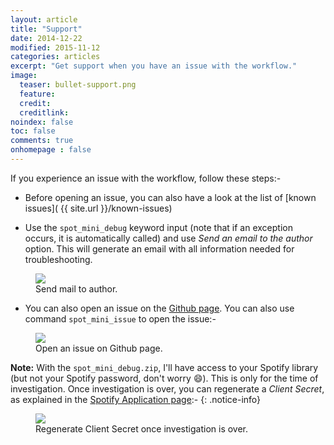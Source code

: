 ```yaml
---
layout: article
title: "Support"
date: 2014-12-22
modified: 2015-11-12
categories: articles
excerpt: "Get support when you have an issue with the workflow."
image:
  teaser: bullet-support.png
  feature:
  credit:
  creditlink:
noindex: false
toc: false
comments: true
onhomepage : false
---
```


If you experience an issue with the workflow, follow these steps:-

* Before opening an issue, you can also have a look at the list of [known issues]( {{ site.url }}/known-issues)

* Use the `spot_mini_debug` keyword input (note that if an exception occurs, it is automatically called) and use _Send an email to the author_ option. This will generate an email with all information needed for troubleshooting.

<figure>
	<img src="{{ site.url }}/images/support1.jpg">
	<figcaption>Send mail to author.</figcaption>
</figure>

* You can also open an issue on the [Github page](https://github.com/vdesabou/alfred-spotify-mini-player/issues/new). You can also use command `spot_mini_issue` to open the issue:-

<figure>
    <img src="{{ site.url }}/images/support3.jpg">
    <figcaption>Open an issue on Github page.</figcaption>
</figure>

<a name="note_regenerate_client_secret"></a>

**Note:** With the `spot_mini_debug.zip`, I'll have access to your Spotify library (but not your Spotify password, don't worry :smile:). This is only for the time of investigation. Once investigation is over, you can regenerate a _Client Secret_, as explained in the [Spotify Application page](https://developer.spotify.com/my-applications):-
{: .notice-info}

<figure>
	<img src="{{ site.url }}/images/support2.jpg">
	<figcaption>Regenerate Client Secret once investigation is over.</figcaption>
</figure>
